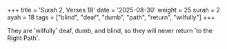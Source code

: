 +++
title = 'Surah 2, Verses 18'
date = '2025-08-30'
weight = 25
surah = 2
ayah = 18
tags = ["blind", "deaf", "dumb", "path", "return", "wilfully"]
+++

They are ˹wilfully˺ deaf, dumb, and blind, so they will never return ˹to the Right Path˺.